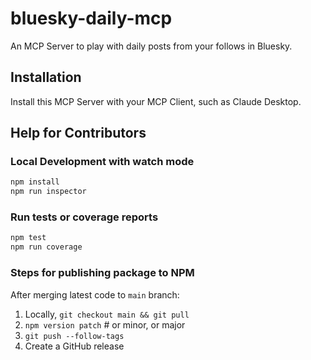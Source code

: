 # bluesky-daily-mcp

An MCP Server to play with daily posts from your follows in Bluesky.

## Installation

Install this MCP Server with your MCP Client, such as Claude Desktop.

## Help for Contributors

### Local Development with watch mode

```bash
npm install
npm run inspector
```

### Run tests or coverage reports

```bash
npm test
npm run coverage
```

### Steps for publishing package to NPM

After merging latest code to `main` branch:

1. Locally, `git checkout main && git pull`
2. `npm version patch` # or minor, or major
3. `git push --follow-tags`
4. Create a GitHub release
